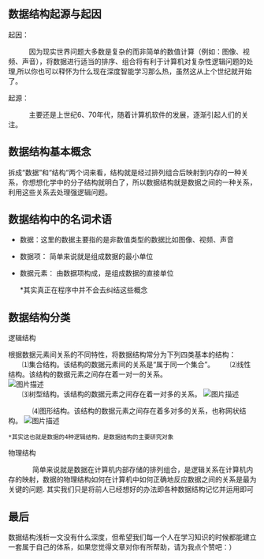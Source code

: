 数据结构起源与起因
-------------
起因：

&ensp;&ensp;&ensp;&ensp;&ensp;&ensp;因为现实世界问题大多数是复杂的而非简单的数值计算（例如：图像、视频、声音），将数据进行适当的排序、组合将有利于计算机对复杂性逻辑问题的处理,所以你也可以释怀为什么现在深度智能学习那么热，虽然这从上个世纪就开始了。

起源：

&ensp;&ensp;&ensp;&ensp;&ensp;&ensp;主要还是上世纪6、70年代，随着计算机软件的发展，逐渐引起人们的关注。

数据结构基本概念
--------

拆成“数据”和“结构“两个词来看，结构就是经过排列组合后映射到内存的一种关系，你想想化学中的分子结构就明白了，所以数据结构就是数据之间的一种关系，利用这些关系去处理强逻辑问题。

数据结构中的名词术语
----------

 - 数据：这里的数据主要指的是非数值类型的数据比如图像、视频、声音 
 - 数据项：   简单来说就是组成数据的最小单位
 - 数据元素： 由数据项构成，是组成数据的直接单位


     *其实真正在程序中并不会去纠结这些概念
   
数据结构分类
---------
逻辑结构

根据数据元素间关系的不同特性，将数据结构常分为下列四类基本的结构： 
　　⑴集合结构。该结构的数据元素间的关系是“属于同一个集合”。
　　⑵线性结构。该结构的数据元素之间存在着一对一的关系。  
![图片描述][1]  
　　⑶树型结构。该结构的数据元素之间存在着一对多的关系。
![图片描述][2]

&ensp;&ensp;&ensp;&ensp;&ensp;&ensp;&ensp;⑷图形结构。该结构的数据元素之间存在着多对多的关系，也称网状结构。
![图片描述][3]

    *其实这也就是数据的4种逻辑结构，是数据结构的主要研究对象
    
物理结构

&ensp;&ensp;&ensp;&ensp;&ensp;&ensp;&ensp;简单来说就是数据在计算机内部存储的排列组合，是逻辑关系在计算机内存的映射，数据的物理结构如何在计算机中如何正确地反应数据之间的关系是最为关键的问题.
    其实我们只是将前人已经想好的办法即各种数据结构记忆并运用即可
 


  [1]: /img/bVMXVm
  [2]: /img/bVMXWm
  [3]: /img/bVMXV4

最后
--

数据结构浅析一文没有什么深度，但希望我们每一个人在学习知识的时候都能建立一套属于自己的体系，如果您觉得文章对你有所帮助，请为我点个赞吧：）